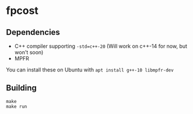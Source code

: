 # fpcost

## Dependencies
- C++ compiler supporting `-std=c++-20` (Will work on c++-14 for now,
  but won't soon)
- MPFR

You can install these on Ubuntu with `apt install g++-10 libmpfr-dev`

## Building
```
make
make run
```
